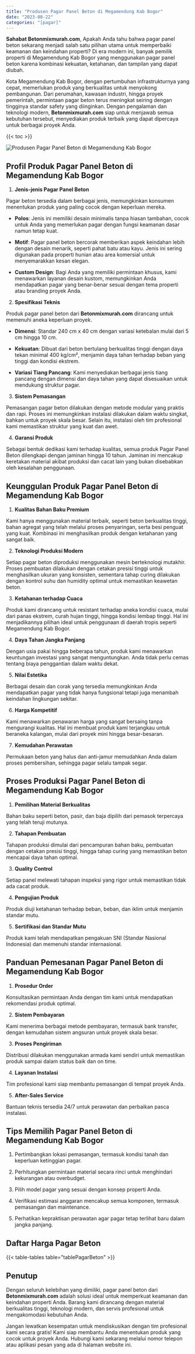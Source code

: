 ```yaml
---
title: "Produsen Pagar Panel Beton di Megamendung Kab Bogor"
date: "2023-08-22"
categories: "[pagar]"
---
```


**Sahabat Betonmixmurah.com**, Apakah Anda tahu bahwa pagar panel beton sekarang menjadi salah satu pilihan utama untuk memperbaiki keamanan dan keindahan properti? Di era modern ini, banyak pemilik properti di Megamendung Kab Bogor yang menggunakan pagar panel beton karena kombinasi kekuatan, ketahanan, dan tampilan yang dapat diubah.  

Kota Megamendung Kab Bogor, dengan pertumbuhan infrastrukturnya yang cepat, memerlukan produk yang berkualitas untuk menyokong pembangunan. Dari perumahan, kawasan industri, hingga proyek pemerintah, permintaan pagar beton terus meningkat seiring dengan tingginya standar safety yang diinginkan. Dengan pengalaman dan teknologi modern, **Betonmixmurah.com** siap untuk menjawab semua kebutuhan tersebut, menyediakan produk terbaik yang dapat dipercaya untuk berbagai proyek Anda.

{{< toc >}}

![Produsen Pagar Panel Beton di Megamendung Kab Bogor](/images/pagar/pagar-beton-14.jpg)

## Profil Produk Pagar Panel Beton di Megamendung Kab Bogor

1. **Jenis-jenis Pagar Panel Beton**  

Pagar beton tersedia dalam berbagai jenis, memungkinkan konsumen menentukan produk yang paling cocok dengan keperluan mereka.  

- **Polos**: Jenis ini memiliki desain minimalis tanpa hiasan tambahan, cocok untuk Anda yang memerlukan pagar dengan fungsi keamanan dasar namun tetap kuat.  

- **Motif**: Pagar panel beton bercorak memberikan aspek keindahan lebih dengan desain menarik, seperti pahat batu atau kayu. Jenis ini sering digunakan pada properti hunian atau area komersial untuk menyemarakkan kesan elegan.  

- **Custom Design**: Bagi Anda yang memiliki permintaan khusus, kami menawarkan layanan desain kustom, memungkinkan Anda mendapatkan pagar yang benar-benar sesuai dengan tema properti atau branding proyek Anda.  

2. **Spesifikasi Teknis**  

Produk pagar panel beton dari **Betonmixmurah.com** dirancang untuk memenuhi aneka keperluan proyek.  

- **Dimensi**: Standar 240 cm x 40 cm dengan variasi ketebalan mulai dari 5 cm hingga 10 cm.  

- **Kekuatan**: Dibuat dari beton bertulang berkualitas tinggi dengan daya tekan minimal 400 kg/cm², menjamin daya tahan terhadap beban yang tinggi dan kondisi ekstrem.  

- **Variasi Tiang Pancang**: Kami menyediakan berbagai jenis tiang pancang dengan dimensi dan daya tahan yang dapat disesuaikan untuk mendukung struktur pagar.  

3. **Sistem Pemasangan**  

Pemasangan pagar beton dilakukan dengan metode modular yang praktis dan rapi. Proses ini memungkinkan instalasi dilakukan dalam waktu singkat, bahkan untuk proyek skala besar. Selain itu, instalasi oleh tim profesional kami memastikan struktur yang kuat dan awet.  

4. **Garansi Produk**  

Sebagai bentuk dedikasi kami terhadap kualitas, semua produk Pagar Panel Beton dilengkapi dengan jaminan hingga 10 tahun. Jaminan ini mencakup keretakan material akibat produksi dan cacat lain yang bukan disebabkan oleh kesalahan penggunaan.

## Keunggulan Produk Pagar Panel Beton di Megamendung Kab Bogor 

1. **Kualitas Bahan Baku Premium**  

Kami hanya menggunakan material terbaik, seperti beton berkualitas tinggi, bahan agregat yang telah melalui proses penyaringan, serta besi penguat yang kuat. Kombinasi ini menghasilkan produk dengan ketahanan yang sangat baik.  

2. **Teknologi Produksi Modern**  

Setiap pagar beton diproduksi menggunakan mesin berteknologi mutakhir. Proses pembuatan dilakukan dengan cetakan presisi tinggi untuk menghasilkan ukuran yang konsisten, sementara tahap curing dilakukan dengan kontrol suhu dan humidity optimal untuk memastikan keawetan beton.  

3. **Ketahanan terhadap Cuaca**  

Produk kami dirancang untuk resistant terhadap aneka kondisi cuaca, mulai dari panas ekstrem, curah hujan tinggi, hingga kondisi lembap tinggi. Hal ini menjadikannya pilihan ideal untuk penggunaan di daerah tropis seperti Megamendung Kab Bogor.  

4. **Daya Tahan Jangka Panjang**  

Dengan usia pakai hingga beberapa tahun, produk kami menawarkan keuntungan investasi yang sangat menguntungkan. Anda tidak perlu cemas tentang biaya penggantian dalam waktu dekat.  

5. **Nilai Estetika**  

Berbagai desain dan corak yang tersedia memungkinkan Anda mendapatkan pagar yang tidak hanya fungsional tetapi juga menambah keindahan lingkungan sekitar.  

6. **Harga Kompetitif**  

Kami menawarkan penawaran harga yang sangat bersaing tanpa mengurangi kualitas. Hal ini membuat produk kami terjangkau untuk beraneka kalangan, mulai dari proyek mini hingga besar-besaran.  

7. **Kemudahan Perawatan**  

Permukaan beton yang halus dan anti-jamur memudahkan Anda dalam proses pembersihan, sehingga pagar selalu tampak segar.

## Proses Produksi Pagar Panel Beton di Megamendung Kab Bogor

1. **Pemilihan Material Berkualitas**  

Bahan baku seperti beton, pasir, dan baja dipilih dari pemasok terpercaya yang telah teruji mutunya.

2. **Tahapan Pembuatan**  

Tahapan produksi dimulai dari pencampuran bahan baku, pembuatan dengan cetakan presisi tinggi, hingga tahap curing yang memastikan beton mencapai daya tahan optimal.

3. **Quality Control**  

Setiap panel melewati tahapan inspeksi yang rigor untuk memastikan tidak ada cacat produk.

4. **Pengujian Produk**  

Produk diuji ketahanan terhadap beban, beban, dan iklim untuk menjamin standar mutu.

5. **Sertifikasi dan Standar Mutu**  

Produk kami telah mendapatkan pengakuan SNI (Standar Nasional Indonesia) dan memenuhi standar internasional.

## Panduan Pemesanan Pagar Panel Beton di Megamendung Kab Bogor

1. **Prosedur Order**  

Konsultasikan permintaan Anda dengan tim kami untuk mendapatkan rekomendasi produk optimal.

2. **Sistem Pembayaran**  

Kami menerima berbagai metode pembayaran, termasuk bank transfer, dengan kemudahan sistem angsuran untuk proyek skala besar.

3. **Proses Pengiriman**  

Distribusi dilakukan menggunakan armada kami sendiri untuk memastikan produk sampai dalam status baik dan on time.

4. **Layanan Instalasi**  

Tim profesional kami siap membantu pemasangan di tempat proyek Anda.

5. **After-Sales Service**  

Bantuan teknis tersedia 24/7 untuk perawatan dan perbaikan pasca instalasi.

## Tips Memilih Pagar Panel Beton di Megamendung Kab Bogor

1. Pertimbangkan lokasi pemasangan, termasuk kondisi tanah dan keperluan ketinggian pagar.  

2. Perhitungkan permintaan material secara rinci untuk menghindari kekurangan atau overbudget.  

3. Pilih model pagar yang sesuai dengan konsep properti Anda.  

4. Verifikasi estimasi anggaran mencakup semua komponen, termasuk pemasangan dan maintenance.  

5. Perhatikan kepraktisan perawatan agar pagar tetap terlihat baru dalam jangka panjang.

## Daftar Harga Pagar Beton

{{< table-tables table="tablePagarBeton" >}}

## Penutup

Dengan seluruh kelebihan yang dimiliki, pagar panel beton dari **Betonmixmurah.com** adalah solusi ideal untuk memperkuat keamanan dan keindahan properti Anda. Barang kami dirancang dengan material berkualitas tinggi, teknologi modern, dan servis profesional untuk mengakomodasi kebutuhan Anda.  

Jangan lewatkan kesempatan untuk mendiskusikan dengan tim profesional kami secara gratis! Kami siap membantu Anda menentukan produk yang cocok untuk proyek Anda. Hubungi kami sekarang melalui nomor telepon atau aplikasi pesan yang ada di halaman website ini.